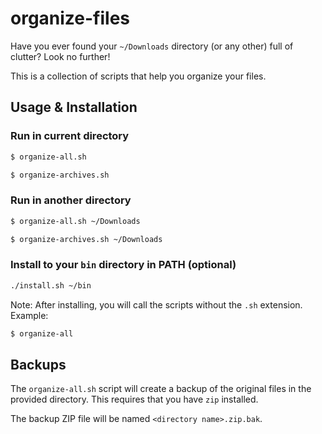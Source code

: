 # organize-files

Have you ever found your `~/Downloads` directory (or any other) full of clutter?
Look no further!

This is a collection of scripts that help you organize your files.

## Usage & Installation

### Run in current directory

```bash
$ organize-all.sh
```

```bash
$ organize-archives.sh
```

### Run in another directory

```bash
$ organize-all.sh ~/Downloads
```

```bash
$ organize-archives.sh ~/Downloads
```

### Install to your `bin` directory in PATH (optional)

```bash
./install.sh ~/bin
```

Note: After installing, you will call the scripts without the `.sh` extension.
Example:
    
```bash
$ organize-all
```

## Backups

The `organize-all.sh` script will create a backup of the original files in the provided directory. This requires that you have `zip` installed.

The backup ZIP file will be named `<directory name>.zip.bak`.